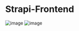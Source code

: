 # Strapi-Frontend

![image](https://github.com/user-attachments/assets/d3121ba6-3fc4-4e7d-8c66-8f93d286e99c)
![image](https://github.com/user-attachments/assets/beeafc36-729c-4727-84fe-0e294603256f)
